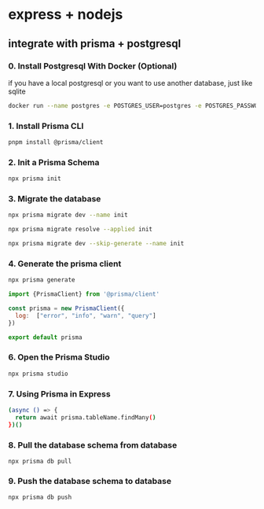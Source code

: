 # express + nodejs

##  integrate with prisma + postgresql

### 0. Install Postgresql With Docker (Optional)
if you have a local postgresql or you want to use another database, just like sqlite

```sh
docker run --name postgres -e POSTGRES_USER=postgres -e POSTGRES_PASSWORD=postgres -p 5432:5432 -d postgres
```

### 1. Install Prisma CLI

```sh
pnpm install @prisma/client
```
### 2. Init a Prisma Schema

```sh
npx prisma init
```

### 3. Migrate the database

```sh
npx prisma migrate dev --name init
```

```sh
npx prisma migrate resolve --applied init
```

```sh
npx prisma migrate dev --skip-generate --name init
```

### 4. Generate the prisma client

```sh
npx prisma generate
```

```js
import {PrismaClient} from '@prisma/client'

const prisma = new PrismaClient({
  log:  ["error", "info", "warn", "query"]
})

export default prisma
```

### 6. Open the Prisma Studio

```sh
npx prisma studio
```

### 7. Using Prisma in Express

```sh
(async () => {
  return await prisma.tableName.findMany()
})()
```
### 8. Pull the database schema from database
```shell
npx prisma db pull
```

### 9. Push the database schema to database
```shell
npx prisma db push
```